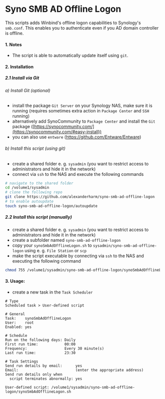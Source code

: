 # Syno SMB AD Offline Logon

This scripts adds Winbind's offline logon capabilities to Synology's `smb.conf`. This enables you to authenticate even if you AD domain controller is offline.

#### 1. Notes

- The script is able to automatically update itself using `git`.

#### 2. Installation

##### 2.1 Install via Git

###### a) Install Git (optional)

- install the package `Git Server` on your Synology NAS, make sure it is running (requires sometimes extra action in `Package Center` and `SSH` running)
- alternatively add SynoCommunity to `Package Center` and install the `Git` package ([https://synocommunity.com/](https://synocommunity.com/#easy-install))
- you can also use `entware` (<https://github.com/Entware/Entware>)

###### b) Install this script (using git)

- create a shared folder e. g. `sysadmin` (you want to restrict access to administrators and hide it in the network)
- connect via `ssh` to the NAS and execute the following commands

```bash
# navigate to the shared folder
cd /volume1/sysadmin
# clone the following repo
git clone https://github.com/alexanderharm/syno-smb-ad-offline-logon
# to enable autoupdate
touch syno-smb-ad-offline-logon/autoupdate
```

##### 2.2 Install this script (manually)

- create a shared folder e. g. `sysadmin` (you want to restrict access to administrators and hide it in the network)
- create a subfolder named `syno-smb-ad-offline-logon`
- copy your `synoSmbAdOfflineLogon.sh` to `sysadmin/syno-smb-ad-offline-logon` using e. g. `File Station` or `scp`
- make the script executable by connecting via `ssh` to the NAS and executing the following command

```bash
chmod 755 /volume1/sysadmin/syno-smb-ad-offline-logon/synoSmbAdOfflineLogon.sh
```

#### 3. Usage:

- create a new task in the `Task Scheduler`

```
# Type
Scheduled task > User-defined script

# General
Task:    synoSmbAdOfflineLogon
User:    root
Enabled: yes

# Schedule
Run on the following days: Daily
First run time:            00:00
Frequency:                 Every 30 minute(s)
Last run time:			   23:30

# Task Settings
Send run details by email:      yes
Email:                          (enter the appropriate address)
Send run details only when
  script terminates abnormally: yes
  
User-defined script: /volume1/sysadmin/syno-smb-ad-offline-logon/synoSmbAdOfflineLogon.sh
```
